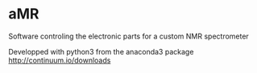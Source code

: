 # aMR
Software controling the electronic parts for a custom NMR spectrometer

Developped with python3 from the anaconda3 package
http://continuum.io/downloads
